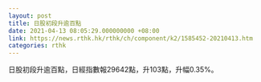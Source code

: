 ```yaml
---
layout: post
title: 日股初段升逾百點
date: 2021-04-13 08:05:29.000000000 +08:00
link: https://news.rthk.hk/rthk/ch/component/k2/1585452-20210413.htm
categories: rthk
---
```


日股初段升逾百點，日經指數報29642點，升103點，升幅0.35%。

